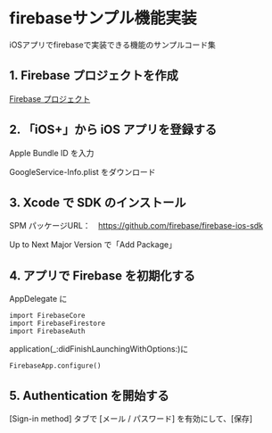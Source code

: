 # firebaseサンプル機能実装
iOSアプリでfirebaseで実装できる機能のサンプルコード集

## 1. Firebase プロジェクトを作成
[Firebase プロジェクト](https://console.firebase.google.com/?hl=ja&_gl=1*6fdmre*_ga*MTU1ODE0OTQ2Ni4xNzAzNDcyOTg5*_ga_CW55HF8NVT*MTcwMzgxNTAyNy4xMC4xLjE3MDM4MTUyMTIuNDYuMC4w)



## 2. 「iOS+」から iOS アプリを登録する
Apple Bundle ID を入力

GoogleService-Info.plist をダウンロード



## 3. Xcode で SDK のインストール
SPM パッケージURL：　https://github.com/firebase/firebase-ios-sdk

Up to Next Major Version で「Add Package」



## 4. アプリで Firebase を初期化する
AppDelegate に
```
import FirebaseCore
import FirebaseFirestore
import FirebaseAuth
```

application(\_:didFinishLaunchingWithOptions:)に
```
FirebaseApp.configure()
```



## 5. Authentication を開始する
[Sign-in method] タブで [メール / パスワード] を有効にして、[保存]

